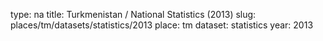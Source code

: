type: na
title: Turkmenistan / National Statistics (2013)
slug: places/tm/datasets/statistics/2013
place: tm
dataset: statistics
year: 2013
